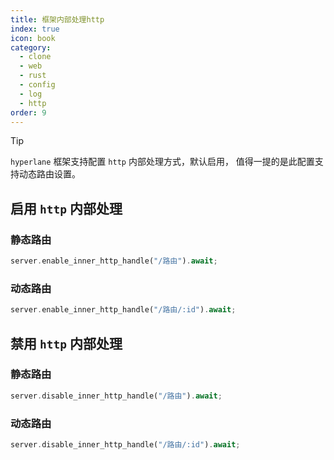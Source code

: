 ```yaml
---
title: 框架内部处理http
index: true
icon: book
category:
  - clone
  - web
  - rust
  - config
  - log
  - http
order: 9
---
```


<Share colorful />

> [!tip]
>
> `hyperlane` 框架支持配置 `http` 内部处理方式，默认启用，
> 值得一提的是此配置支持动态路由设置。

## 启用 `http` 内部处理

### 静态路由

```rust
server.enable_inner_http_handle("/路由").await;
```

### 动态路由

```rust
server.enable_inner_http_handle("/路由/:id").await;
```

## 禁用 `http` 内部处理

### 静态路由

```rust
server.disable_inner_http_handle("/路由").await;
```

### 动态路由

```rust
server.disable_inner_http_handle("/路由/:id").await;
```
